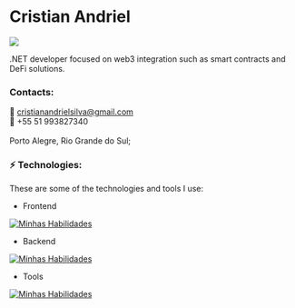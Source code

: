 <h1> Cristian Andriel </h1>
<a href="https://www.linkedin.com/in/cristian-andriel/"><img src="https://img.shields.io/badge/linkedin-%230077B5.svg?&style=for-the-badge&logo=linkedin&logoColor=white" /></a>

.NET developer focused on web3 integration such as smart contracts and DeFi solutions.

### Contacts:<br>
  :email: cristianandrielsilva@gmail.com <br>
  :iphone: +55 51 993827340 <br>
<br>
Porto Alegre, Rio Grande do Sul;

### ⚡ Technologies:

These are some of the technologies and tools I use:

- Frontend

[![Minhas Habilidades](https://skillicons.dev/icons?i=html,css,react,bootstrap)](https://skillicons.dev)

- Backend

[![Minhas Habilidades](https://skillicons.dev/icons?i=cs,js)](https://skillicons.dev)


- Tools

[![Minhas Habilidades](https://skillicons.dev/icons?i=aws,azure,git,github,githubactions,gitlab,figma)](https://skillicons.dev)
